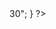  <?php
 $a = 0;
 if($a==30){
     echo "A is  30";
 }else if($a<30) {
     echo "A is <30";
 }else{
    echo "A is >30";
 }

 ?>
